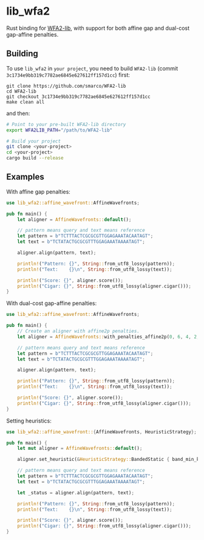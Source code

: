 # lib_wfa2

Rust binding for [WFA2-lib](https://github.com/smarco/WFA2-lib), with support for both affine gap and dual-cost gap-affine penalties.

## Building

To use `lib_wfa2` in `your project`, you need to build `WFA2-lib` (commit `3c1734e9bb319c7782ae6845e627612ff157d1cc`) first:

```shell
git clone https://github.com/smarco/WFA2-lib
cd WFA2-lib
git checkout 3c1734e9bb319c7782ae6845e627612ff157d1cc
make clean all
```

and then:

```bash
# Point to your pre-built WFA2-lib directory
export WFA2LIB_PATH="/path/to/WFA2-lib"

# Build your project
git clone <your-project>
cd <your-project>
cargo build --release
```

## Examples

With affine gap penalties:

```rust
use lib_wfa2::affine_wavefront::AffineWavefronts;

pub fn main() {
    let aligner = AffineWavefronts::default();

    // pattern means query and text means reference
    let pattern = b"TCTTTACTCGCGCGTTGGAGAAATACAATAGT";
    let text = b"TCTATACTGCGCGTTTGGAGAAATAAAATAGT";

    aligner.align(pattern, text);

    println!("Pattern: {}", String::from_utf8_lossy(pattern));
    println!("Text:    {}\n", String::from_utf8_lossy(text));

    println!("Score: {}", aligner.score());
    println!("Cigar: {}", String::from_utf8_lossy(aligner.cigar()));
}
```

With dual-cost gap-affine penalties:

```rust
use lib_wfa2::affine_wavefront::AffineWavefronts;

pub fn main() {
    // Create an aligner with affine2p penalties.
    let aligner = AffineWavefronts::with_penalties_affine2p(0, 6, 4, 2, 12, 1);

    // pattern means query and text means reference
    let pattern = b"TCTTTACTCGCGCGTTGGAGAAATACAATAGT";
    let text = b"TCTATACTGCGCGTTTGGAGAAATAAAATAGT";

    aligner.align(pattern, text);

    println!("Pattern: {}", String::from_utf8_lossy(pattern));
    println!("Text:    {}\n", String::from_utf8_lossy(text));

    println!("Score: {}", aligner.score());
    println!("Cigar: {}", String::from_utf8_lossy(aligner.cigar()));
}
```

Setting heuristics:

```rust
use lib_wfa2::affine_wavefront::{AffineWavefronts, HeuristicStrategy};

pub fn main() {
    let mut aligner = AffineWavefronts::default();

    aligner.set_heuristic(&HeuristicStrategy::BandedStatic { band_min_k: -1, band_max_k: 1 });

    // pattern means query and text means reference
    let pattern = b"TCTTTACTCGCGCGTTGGAGAAATACAATAGT";
    let text = b"TCTATACTGCGCGTTTGGAGAAATAAAATAGT";

    let _status = aligner.align(pattern, text);

    println!("Pattern: {}", String::from_utf8_lossy(pattern));
    println!("Text:    {}\n", String::from_utf8_lossy(text));

    println!("Score: {}", aligner.score());
    println!("Cigar: {}", String::from_utf8_lossy(aligner.cigar()));
}
```
